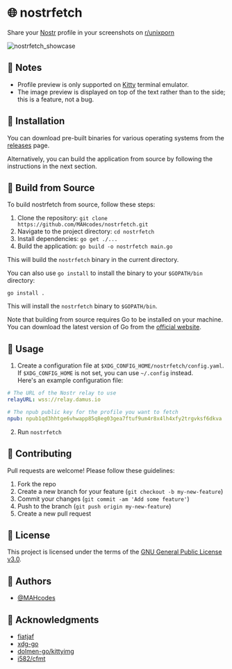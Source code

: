 # 🌐 nostrfetch

Share your [Nostr](https://github.com/nostr-protocol/nostr) profile in your screenshots on [r/unixporn](https://www.reddit.com/r/unixporn/)

![nostrfetch_showcase](https://user-images.githubusercontent.com/69465962/229657789-5b5bca34-293e-4e44-95b2-94d7971011b3.png)

## 📝 Notes
- Profile preview is only supported on [Kitty](https://github.com/kovidgoyal/kitty) terminal emulator.
- The image preview is displayed on top of the text rather than to the side; this is a feature, not a bug.

## 🚀 Installation

You can download pre-built binaries for various operating systems from the [releases](https://github.com/MAHcodes/nostrfetch/releases) page.  

Alternatively, you can build the application from source by following the instructions in the next section.

## 🔨 Build from Source

To build nostrfetch from source, follow these steps:

1. Clone the repository: `git clone https://github.com/MAHcodes/nostrfetch.git`
2. Navigate to the project directory: `cd nostrfetch`
3. Install dependencies: `go get ./...`
4. Build the application: `go build -o nostrfetch main.go`

This will build the `nostrfetch` binary in the current directory.

You can also use `go install` to install the binary to your `$GOPATH/bin` directory:
```
go install .
```

This will install the `nostrfetch` binary to `$GOPATH/bin`.

Note that building from source requires Go to be installed on your machine. You can download the latest version of Go from the [official website](https://golang.org/dl/).

## 📖 Usage

1. Create a configuration file at `$XDG_CONFIG_HOME/nostrfetch/config.yaml`. If `$XDG_CONFIG_HOME` is not set, you can use `~/.config` instead.  
Here's an example configuration file:
```yaml
# The URL of the Nostr relay to use
relayURL: wss://relay.damus.io

# The npub public key for the profile you want to fetch
npub: npub1qd3hhtge6vhwapp85q8eg03gea7ftuf9um4r8x4lh4xfy2trgvksf6dkva
```
2. Run `nostrfetch`

## 👥 Contributing

Pull requests are welcome! Please follow these guidelines:

1. Fork the repo
2. Create a new branch for your feature (`git checkout -b my-new-feature`)
3. Commit your changes (`git commit -am 'Add some feature'`)
4. Push to the branch (`git push origin my-new-feature`)
5. Create a new pull request

## 📝 License

This project is licensed under the terms of the [GNU General Public License v3.0](LICENSE).

## 🧑 Authors

- [@MAHcodes](https://github.com/MAHcodes/nostrfetch)

## 🙏 Acknowledgments

- [fiatjaf](https://github.com/fiatjaf)
- [xdg-go](https://github.com/casimir/xdg-go)
- [dolmen-go/kittyimg](https://github.com/dolmen-go/kittyimg)
- [i582/cfmt](https://github.com/i582/cfmt)
